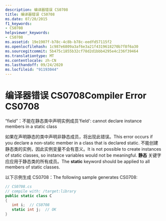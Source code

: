 ```yaml
---
description: 编译器错误 CS0708
title: 编译器错误 CS0708
ms.date: 07/20/2015
f1_keywords:
- CS0708
helpviewer_keywords:
- CS0708
ms.assetid: 19e1907f-b78c-4c8b-b78c-eedfd57115f2
ms.openlocfilehash: 1c987e6809a3af6e3a21f4319618270b7f8f6a30
ms.sourcegitcommit: 5b475c1855b32cf78d2d1bbb4295e4c236f39464
ms.translationtype: MT
ms.contentlocale: zh-CN
ms.lasthandoff: 09/24/2020
ms.locfileid: "91193044"
---
```

# <a name="compiler-error-cs0708"></a><span data-ttu-id="9ace9-103">编译器错误 CS0708</span><span class="sxs-lookup"><span data-stu-id="9ace9-103">Compiler Error CS0708</span></span>

<span data-ttu-id="9ace9-104">“field”：不能在静态类中声明实例成员</span><span class="sxs-lookup"><span data-stu-id="9ace9-104">'field': cannot declare instance members in a static class</span></span>  
  
 <span data-ttu-id="9ace9-105">如果在声明静态的类中声明非静态成员，将出现此错误。</span><span class="sxs-lookup"><span data-stu-id="9ace9-105">This error occurs if you declare a non-static member in a class that is declared static.</span></span> <span data-ttu-id="9ace9-106">不能创建静态类的实例，因此实例变量不会有意义。</span><span class="sxs-lookup"><span data-stu-id="9ace9-106">It is not possible to create instances of static classes, so instance variables would not be meaningful.</span></span> <span data-ttu-id="9ace9-107">**静态** 关键字应应用于静态类的所有成员。</span><span class="sxs-lookup"><span data-stu-id="9ace9-107">The **static** keyword should be applied to all members of static classes.</span></span>  
  
 <span data-ttu-id="9ace9-108">以下示例生成 CS0708：</span><span class="sxs-lookup"><span data-stu-id="9ace9-108">The following sample generates CS0708:</span></span>  
  
```csharp  
// CS0708.cs  
// compile with: /target:library  
public static class C  
{  
   int i;  // CS0708  
   static int j;  // OK  
}  
```
